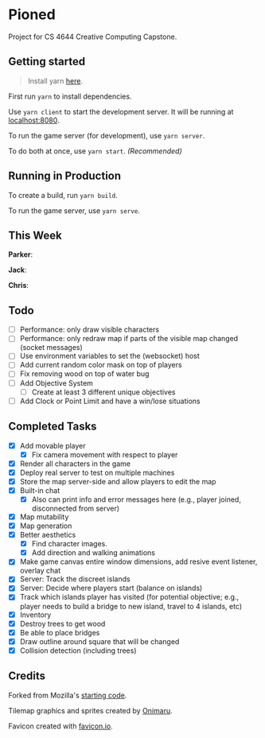 # Pioned

Project for CS 4644 Creative Computing Capstone.

## Getting started

> Install yarn [here](https://yarnpkg.com/en/docs/install).

First run `yarn` to install dependencies.

Use `yarn client` to start the development server. It will be running at [localhost:8080](http://localhost:8080/).

To run the game server (for development), use `yarn server`.

To do both at once, use `yarn start`. *(Recommended)*

## Running in Production

To create a build, run `yarn build`.

To run the game server, use `yarn serve`.

## This Week

**Parker**:

**Jack**:

**Chris**:

## Todo

- [ ] Performance: only draw visible characters
- [ ] Performance: only redraw map if parts of the visible map changed (socket messages)
- [ ] Use environment variables to set the (websocket) host
- [ ] Add current random color mask on top of players
- [ ] Fix removing wood on top of water bug
- [ ] Add Objective System
    - [ ] Create at least 3 different unique objectives
- [ ] Add Clock or Point Limit and have a win/lose situations

## Completed Tasks
- [x] Add movable player
    - [x] Fix camera movement with respect to player
- [x] Render all characters in the game
- [x] Deploy real server to test on multiple machines
- [x] Store the map server-side and allow players to edit the map
- [x] Built-in chat
    - [x] Also can print info and error messages here (e.g., player joined, disconnected from server)
- [x] Map mutability
- [x] Map generation
- [x] Better aesthetics
    - [x] Find character images.
    - [x] Add direction and walking animations
- [x] Make game canvas entire window dimensions, add resive event listener, overlay chat
- [x] Server: Track the discreet islands
- [x] Server: Decide where players start (balance on islands)
- [x] Track which islands player has visited (for potential objective; e.g., player needs to build a bridge to new island, travel to 4 islands, etc)
- [x] Inventory
- [x] Destroy trees to get wood
- [x] Be able to place bridges
- [x] Draw outline around square that will be changed
- [x] Collision detection (including trees)

## Credits

Forked from Mozilla's [starting code](https://github.com/mozdevs/gamedev-js-tiles).

Tilemap graphics and sprites created by [Onimaru](https://onimaru.itch.io/green-valley-map-pack).

Favicon created with [favicon.io](https://favicon.io/).
